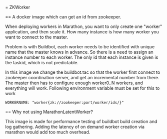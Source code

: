 
= ZKWorker

== A docker image which can get an id from zookeeper.

When deploying workers in Marathon, you want to only create one "worker" application, and then scale it.
How many instance is how many worker you want to connect to the master.

Problem is with Buildbot, each worker needs to be identified with unique name that the master knows in advance.
So there is a need to assign an instance number to each worker.
The only id that each instance is given is the taskid, which is not predictable.

In this image we change the buildbot.tac so that the worker first connect to zookeeper coordination server, and get an incremental number from there.
The master then has to configure enough worker0..N workers, and everything will work.
Following environment variable must be set for this to work

    WORKERNAME: "worker{zk://zookeeper:port/worker/ids/}"

== Why not using MarathonLatentWorker?

This image is made for performance testing of buildbot build creation and log gathering.
Adding the latency of on demand worker creation via marathon would add too much overhead.
